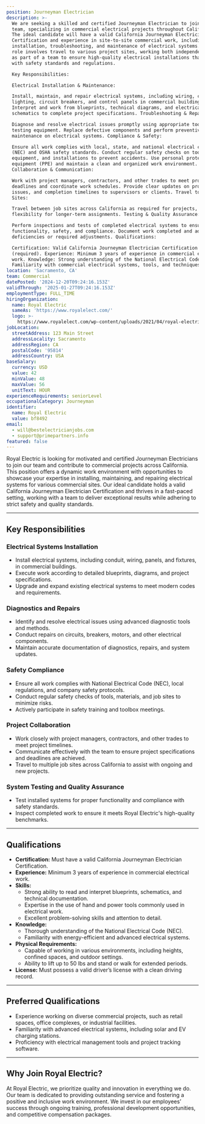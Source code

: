 ```yaml
---
position: Journeyman Electrician
description: >-
  We are seeking a skilled and certified Journeyman Electrician to join our
  team, specializing in commercial electrical projects throughout California.
  The ideal candidate will have a valid California Journeyman Electrician
  Certification and experience in site-to-site commercial work, including
  installation, troubleshooting, and maintenance of electrical systems. This
  role involves travel to various project sites, working both independently and
  as part of a team to ensure high-quality electrical installations that comply
  with safety standards and regulations.

  Key Responsibilities:

  Electrical Installation & Maintenance:

  Install, maintain, and repair electrical systems, including wiring, conduits,
  lighting, circuit breakers, and control panels in commercial buildings.
  Interpret and work from blueprints, technical diagrams, and electrical
  schematics to complete project specifications. Troubleshooting & Repairs:

  Diagnose and resolve electrical issues promptly using appropriate tools and
  testing equipment. Replace defective components and perform preventive
  maintenance on electrical systems. Compliance & Safety:

  Ensure all work complies with local, state, and national electrical codes
  (NEC) and OSHA safety standards. Conduct regular safety checks on tools,
  equipment, and installations to prevent accidents. Use personal protective
  equipment (PPE) and maintain a clean and organized work environment.
  Collaboration & Communication:

  Work with project managers, contractors, and other trades to meet project
  deadlines and coordinate work schedules. Provide clear updates on progress,
  issues, and completion timelines to supervisors or clients. Travel to Job
  Sites:

  Travel between job sites across California as required for projects, with some
  flexibility for longer-term assignments. Testing & Quality Assurance:

  Perform inspections and tests of completed electrical systems to ensure
  functionality, safety, and compliance. Document work completed and address any
  deficiencies or required adjustments. Qualifications:

  Certification: Valid California Journeyman Electrician Certification
  (required). Experience: Minimum 3 years of experience in commercial electrical
  work. Knowledge: Strong understanding of the National Electrical Code (NEC).
  Familiarity with commercial electrical systems, tools, and techniques.
location: 'Sacramento, CA'
team: Commercial
datePosted: '2024-12-20T09:24:16.153Z'
validThrough: '2025-01-27T09:24:16.153Z'
employmentType: FULL_TIME
hiringOrganization:
  name: Royal Electric
  sameAs: 'https://www.royalelect.com/'
  logo: >-
    https://www.royalelect.com/wp-content/uploads/2021/04/royal-electric-logo-full-color-rgb.svg
jobLocation:
  streetAddress: 123 Main Street
  addressLocality: Sacramento
  addressRegion: CA
  postalCode: '95814'
  addressCountry: USA
baseSalary:
  currency: USD
  value: 42
  minValue: 48
  maxValue: 56
  unitText: HOUR
experienceRequirements: seniorLevel
occupationalCategory: Journeyman
identifier:
  name: Royal Electric
  value: bf8492
email:
  - will@bestelectricianjobs.com
  - support@primepartners.info
featured: false
---
```


Royal Electric is looking for motivated and certified Journeyman Electricians to join our team and contribute to commercial projects across California. This position offers a dynamic work environment with opportunities to showcase your expertise in installing, maintaining, and repairing electrical systems for various commercial sites. Our ideal candidate holds a valid California Journeyman Electrician Certification and thrives in a fast-paced setting, working with a team to deliver exceptional results while adhering to strict safety and quality standards.

---

## Key Responsibilities  

### Electrical Systems Installation  
- Install electrical systems, including conduit, wiring, panels, and fixtures, in commercial buildings.  
- Execute work according to detailed blueprints, diagrams, and project specifications.  
- Upgrade and expand existing electrical systems to meet modern codes and requirements.  

### Diagnostics and Repairs  
- Identify and resolve electrical issues using advanced diagnostic tools and methods.  
- Conduct repairs on circuits, breakers, motors, and other electrical components.  
- Maintain accurate documentation of diagnostics, repairs, and system updates.  

### Safety Compliance  
- Ensure all work complies with National Electrical Code (NEC), local regulations, and company safety protocols.  
- Conduct regular safety checks of tools, materials, and job sites to minimize risks.  
- Actively participate in safety training and toolbox meetings.  

### Project Collaboration  
- Work closely with project managers, contractors, and other trades to meet project timelines.  
- Communicate effectively with the team to ensure project specifications and deadlines are achieved.  
- Travel to multiple job sites across California to assist with ongoing and new projects.  

### System Testing and Quality Assurance  
- Test installed systems for proper functionality and compliance with safety standards.  
- Inspect completed work to ensure it meets Royal Electric's high-quality benchmarks.  

---

## Qualifications  

- **Certification:** Must have a valid California Journeyman Electrician Certification.  
- **Experience:** Minimum 3 years of experience in commercial electrical work.  
- **Skills:**  
  - Strong ability to read and interpret blueprints, schematics, and technical documentation.  
  - Expertise in the use of hand and power tools commonly used in electrical work.  
  - Excellent problem-solving skills and attention to detail.  
- **Knowledge:**  
  - Thorough understanding of the National Electrical Code (NEC).  
  - Familiarity with energy-efficient and advanced electrical systems.  
- **Physical Requirements:**  
  - Capable of working in various environments, including heights, confined spaces, and outdoor settings.  
  - Ability to lift up to 50 lbs and stand or walk for extended periods.  
- **License:** Must possess a valid driver’s license with a clean driving record.  

---

## Preferred Qualifications  

- Experience working on diverse commercial projects, such as retail spaces, office complexes, or industrial facilities.  
- Familiarity with advanced electrical systems, including solar and EV charging stations.  
- Proficiency with electrical management tools and project tracking software.  

---

## Why Join Royal Electric?  

At Royal Electric, we prioritize quality and innovation in everything we do. Our team is dedicated to providing outstanding service and fostering a positive and inclusive work environment. We invest in our employees’ success through ongoing training, professional development opportunities, and competitive compensation packages.  
